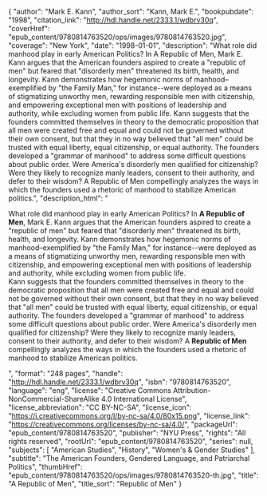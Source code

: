 {
  "author": "Mark E. Kann",
  "author_sort": "Kann, Mark E.",
  "bookpubdate": "1998",
  "citation_link": "http://hdl.handle.net/2333.1/wdbrv30q",
  "coverHref": "epub_content/9780814763520/ops/images/9780814763520.jpg",
  "coverage": "New York",
  "date": "1998-01-01",
  "description": "What role did manhood play in early American Politics? In A Republic of Men, Mark E. Kann argues that the American founders aspired to create a \"republic of men\" but feared that \"disorderly men\" threatened its birth, health, and longevity. Kann demonstrates how hegemonic norms of manhood–exemplified by \"the Family Man,\" for instance--were deployed as a means of stigmatizing unworthy men, rewarding responsible men with citizenship, and empowering exceptional men with positions of leadership and authority, while excluding women from public life. Kann suggests that the founders committed themselves in theory to the democratic proposition that all men were created free and equal and could not be governed without their own consent, but that they in no way believed that \"all men\" could be trusted with equal liberty, equal citizenship, or equal authority. The founders developed a \"grammar of manhood\" to address some difficult questions about public order. Were America's disorderly men qualified for citizenship? Were they likely to recognize manly leaders, consent to their authority, and defer to their wisdom? A Republic of Men compellingly analyzes the ways in which the founders used a rhetoric of manhood to stabilize American politics.",
  "description_html": "<p>What role did manhood play in early American Politics? In <b>A Republic of Men</b>, Mark E. Kann argues that the American founders aspired to create a \"republic of men\" but feared that \"disorderly men\" threatened its birth, health, and longevity. Kann demonstrates how hegemonic norms of manhood–exemplified by \"the Family Man,\" for instance--were deployed as a means of stigmatizing unworthy men, rewarding responsible men with citizenship, and empowering exceptional men with positions of leadership and authority, while excluding women from public life.<br> Kann suggests that the founders committed themselves in theory to the democratic proposition that all men were created free and equal and could not be governed without their own consent, but that they in no way believed that \"all men\" could be trusted with equal liberty, equal citizenship, or equal authority. The founders developed a \"grammar of manhood\" to address some difficult questions about public order. Were America's disorderly men qualified for citizenship? Were they likely to recognize manly leaders, consent to their authority, and defer to their wisdom? A <b>Republic of Men</b> compellingly analyzes the ways in which the founders used a rhetoric of manhood to stabilize American politics.</p>",
  "format": "248 pages",
  "handle": "http://hdl.handle.net/2333.1/wdbrv30q",
  "isbn": "9780814763520",
  "language": "eng",
  "license": "Creative Commons Attribution-NonCommercial-ShareAlike 4.0 International License",
  "license_abbreviation": "CC BY-NC-SA",
  "license_icon": "https://i.creativecommons.org/l/by-nc-sa/4.0/80x15.png",
  "license_link": "https://creativecommons.org/licenses/by-nc-sa/4.0/",
  "packageUrl": "epub_content/9780814763520",
  "publisher": "NYU Press",
  "rights": "All rights reserved",
  "rootUrl": "epub_content/9780814763520",
  "series": null,
  "subjects": [
    "American Studies",
    "History",
    "Women's & Gender Studies"
  ],
  "subtitle": "The American Founders, Gendered Language, and Patriarchal Politics",
  "thumbHref": "epub_content/9780814763520/ops/images/9780814763520-th.jpg",
  "title": "A Republic of Men",
  "title_sort": "Republic of Men"
}
